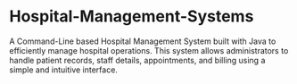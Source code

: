 # Hospital-Management-Systems
A Command-Line based Hospital Management System built with Java to efficiently manage hospital operations. This system allows administrators to handle patient records, staff details, appointments, and billing using a simple and intuitive interface.
